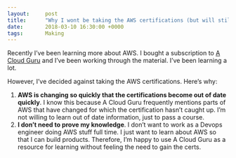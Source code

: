 ```yaml
---
layout:     post
title:      "Why I wont be taking the AWS certifications (but will still be studying for them)"
date:       2018-03-10 16:30:00 +0000
tags:       Making
---
```


Recently I’ve been learning more about AWS. I bought a subscription to [A Cloud Guru](https://acloud.guru/) and I’ve been working through the material. I’ve been learning a lot.

However, I’ve decided against taking the AWS certifications. Here’s why:

1. **AWS is changing so quickly that the certifications become out of date quickly**. I know this because A Cloud Guru frequently mentions parts of AWS that have changed for which the certification hasn’t caught up. I’m not willing to learn out of date information, just to pass a course.
2. **I don’t need to prove my knowledge**. I don’t want to work as a Devops engineer doing AWS stuff full time. I just want to learn about AWS so that I can build products. Therefore, I’m happy to use A Cloud Guru as a resource for learning without feeling the need to gain the certs.
